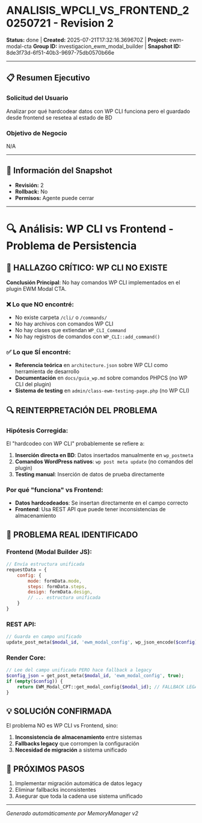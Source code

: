 # ANALISIS_WPCLI_VS_FRONTEND_20250721 - Revision 2

**Status:** done | **Created:** 2025-07-21T17:32:16.369670Z | **Project:** ewm-modal-cta
**Group ID:** investigacion_ewm_modal_builder | **Snapshot ID:** 8de3f73d-6f51-40b3-9697-75db0570b66e

---

## 📋 Resumen Ejecutivo
### Solicitud del Usuario
Analizar por qué hardcodear datos con WP CLI funciona pero el guardado desde frontend se resetea al estado de BD

### Objetivo de Negocio
N/A

---

## 🔧 Información del Snapshot
- **Revisión:** 2
- **Rollback:** No
- **Permisos:** Agente puede cerrar

---

# 🔍 Análisis: WP CLI vs Frontend - Problema de Persistencia

## 🚨 HALLAZGO CRÍTICO: WP CLI NO EXISTE

**Conclusión Principal**: No hay comandos WP CLI implementados en el plugin EWM Modal CTA.

### ❌ Lo que NO encontré:
- No existe carpeta `/cli/` o `/commands/`
- No hay archivos con comandos WP CLI
- No hay clases que extiendan `WP_CLI_Command`
- No hay registros de comandos con `WP_CLI::add_command()`

### ✅ Lo que SÍ encontré:
- **Referencia teórica** en `architecture.json` sobre WP CLI como herramienta de desarrollo
- **Documentación** en `docs/guia_wp.md` sobre comandos PHPCS (no WP CLI del plugin)
- **Sistema de testing** en `admin/class-ewm-testing-page.php` (no WP CLI)

## 🔍 REINTERPRETACIÓN DEL PROBLEMA

### Hipótesis Corregida:
El "hardcodeo con WP CLI" probablemente se refiere a:

1. **Inserción directa en BD**: Datos insertados manualmente en `wp_postmeta`
2. **Comandos WordPress nativos**: `wp post meta update` (no comandos del plugin)
3. **Testing manual**: Inserción de datos de prueba directamente

### Por qué "funciona" vs Frontend:
- **Datos hardcodeados**: Se insertan directamente en el campo correcto
- **Frontend**: Usa REST API que puede tener inconsistencias de almacenamiento

## 🎯 PROBLEMA REAL IDENTIFICADO

### Frontend (Modal Builder JS):
```javascript
// Envía estructura unificada
requestData = {
    config: {
        mode: formData.mode,
        steps: formData.steps,
        design: formData.design,
        // ... estructura unificada
    }
}
```

### REST API:
```php
// Guarda en campo unificado
update_post_meta($modal_id, 'ewm_modal_config', wp_json_encode($config));
```

### Render Core:
```php
// Lee del campo unificado PERO hace fallback a legacy
$config_json = get_post_meta($modal_id, 'ewm_modal_config', true);
if (empty($config)) {
    return EWM_Modal_CPT::get_modal_config($modal_id); // FALLBACK LEGACY
}
```

## 💡 SOLUCIÓN CONFIRMADA

El problema NO es WP CLI vs Frontend, sino:
1. **Inconsistencia de almacenamiento** entre sistemas
2. **Fallbacks legacy** que corrompen la configuración
3. **Necesidad de migración** a sistema unificado

## 🎯 PRÓXIMOS PASOS
1. Implementar migración automática de datos legacy
2. Eliminar fallbacks inconsistentes
3. Asegurar que toda la cadena use sistema unificado

---

*Generado automáticamente por MemoryManager v2*
